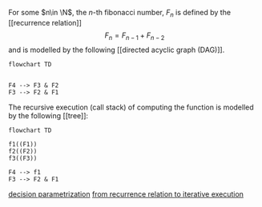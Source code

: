 
For some $n\in \N$, the $n$-th fibonacci number, $F_{n}$ is defined by the [[recurrence relation]] $$F_{n} = F_{n-1} +F_{n-2}$$
and is modelled by the following [[directed acyclic graph (DAG)]].

```mermaid
flowchart TD


F4 --> F3 & F2
F3 --> F2 & F1
```

The recursive execution (call stack) of computing the function is modelled by the following [[tree]]:

```mermaid
flowchart TD

f1((F1))
f2((F2))
f3((F3))

F4 --> f1
F3 --> F2 & F1

```




[decision parametrization](https://www.youtube.com/watch?v=gK8KmTDtX8E)
[from recurrence relation to iterative execution](https://www.youtube.com/watch?v=NA7u5GTh6fw)
